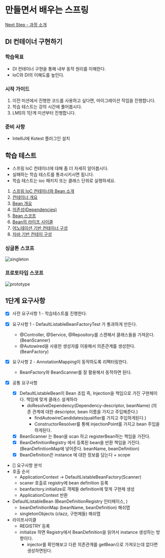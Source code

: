 # 만들면서 배우는 스프링
[Next Step - 과정 소개](https://edu.nextstep.camp/c/4YUvqn9V)

## DI 컨테이너 구현하기

### 학습목표
- DI 컨테이너 구현을 통해 내부 동작 원리를 이해한다.
- IoC와 DI의 이해도를 높인다.

### 시작 가이드
1. 이전 미션에서 진행한 코드를 사용하고 싶다면, 마이그레이션 작업을 진행합니다.
2. 학습 테스트는 강의 시간에 풀어봅시다.
3. LMS의 1단계 미션부터 진행합니다.

### 준비 사항
- IntelliJ에 Kotest 플러그인 설치

## 학습 테스트
- 스프링 IoC 컨테이너에 대해 좀 더 자세히 알아봅시다.
- 실패하는 학습 테스트를 통과시키시면 됩니다.
- 학습 테스트는 ioc 패키지 또는 클래스 단위로 실행하세요.

1. [스프링 IoC 컨테이너와 Bean 소개](study/src/test/kotlin/ioc/Introduction.kt)
2. [컨테이너 개요](study/src/test/kotlin/ioc/Container.kt)
3. [Bean 개요](study/src/test/kotlin/ioc/Bean.kt)
4. [의존성(Dependencies)](study/src/test/kotlin/ioc/Dependencies.kt)
5. [Bean 스코프](study/src/test/kotlin/ioc/BeanScopes.kt)
6. [Bean의 라이프 사이클](study/src/test/kotlin/ioc/Lifecycle.kt)
7. [어노테이션 기반 컨테이너 구성](study/src/test/kotlin/ioc/AnnotationBasedConfiguration.kt)
8. [자바 기반 컨테이 구성](study/src/test/kotlin/ioc/JavaBasedConfiguration.kt)

### 싱글톤 스코프
<img src="docs/images/singleton.png" alt="singleton">

### 프로토타입 스코프
<img src="docs/images/prototype.png" alt="prototype">

## 1단계 요구사항
- [x] 사전 요구사항 1 - 학습테스트를 진행한다.
- [x] 요구사항 1 - DefaultListableBeanFactoryTest 가 통과하게 만든다.
    - @Controller, @Service, @Repository를 스캔해서 클래스들을 가져온다. (BeanScanner) 
    - @Autowired을 사용한 생성자를 이용해서 의존관계를 생성한다. (BeanFactory)
- [x] 요구사항 2 - AnnotationMapping이 동작하도록 리팩터링한다.
    - BeanFactory와 BeanScanner를 잘 활용해서 동작하면 된다.
      
- [x] 공통 요구사항
  - [x] DefaultListableBean이 Bean 조립 즉, Injection을 책임으로 가진 구현체이다. 책임에 맞게 클래스 설계하라 
    - doResolveDependency(Dependency-descriptor, beanName)  (의존 관계에 대한 descriptor, bean 이름을 가지고 주입해준다.)
      - findAutowireCandidates(qualifier를 가지고 주입하게된다.)
      - ConstructorResolver를 통해 injectionPoint를 가지고 bean 주입을 하게된다. 
  - [x] BeanScanner 는 Bean을 scan 하고 registerBean하는 책임을 가진다.
  - [x] BeanDefinitionRegistry 에서 등록된 bean을 반환 책임을 가진다. (BeanDefinitionMap에 넣어준다. beanName, beanDefinition)
  - [x] BeanDefinition은 instance 에 대한 정보를 담는다 + scope

- [] 요구사항 분석
- 호출 순서
    - ApplicationContext -> DefaultListableBeanFactory(Scanner)
    - scaner 호출로 registry에 bean definition 등록
    - beanfactory.initialize로 객체들 definition에 맞게 구현체 생성
    - ApplicationContext 반환
- DefaultListableBean (BeanDefinitionRegistry 인터페이스, )
  - beanDefinitionMap (beanName, beanDefinition) 해쉬맵
  - singletonObjects (clazz, 구현체들) 해쉬맵
- 라이프사이클
  - REGISTRY 등록 
  - initialize 하면 Registry에서 BeanDefinition을 읽어서 instance 생성하는 방향이다.
    - injector를 확인해보고 다른 의존관계를 getBean으로 가져오는데 없다면 생성하면된다. 


